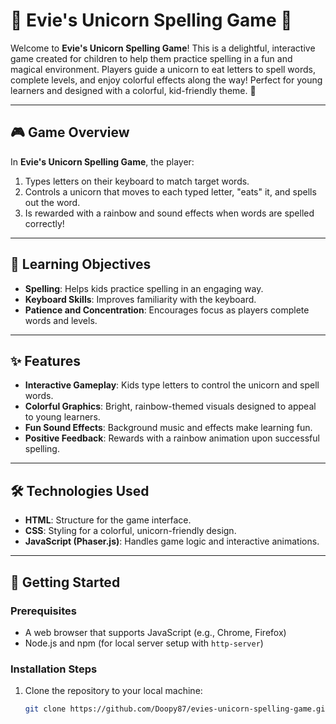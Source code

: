 # 🦄 Evie's Unicorn Spelling Game 🌈

Welcome to **Evie's Unicorn Spelling Game**! This is a delightful, interactive game created for children to help them practice spelling in a fun and magical environment. Players guide a unicorn to eat letters to spell words, complete levels, and enjoy colorful effects along the way! Perfect for young learners and designed with a colorful, kid-friendly theme. 🌟

---

## 🎮 Game Overview

In **Evie's Unicorn Spelling Game**, the player:
1. Types letters on their keyboard to match target words.
2. Controls a unicorn that moves to each typed letter, "eats" it, and spells out the word.
3. Is rewarded with a rainbow and sound effects when words are spelled correctly!

---

## 🧠 Learning Objectives

- **Spelling**: Helps kids practice spelling in an engaging way.
- **Keyboard Skills**: Improves familiarity with the keyboard.
- **Patience and Concentration**: Encourages focus as players complete words and levels.

---

## ✨ Features

- **Interactive Gameplay**: Kids type letters to control the unicorn and spell words.
- **Colorful Graphics**: Bright, rainbow-themed visuals designed to appeal to young learners.
- **Fun Sound Effects**: Background music and effects make learning fun.
- **Positive Feedback**: Rewards with a rainbow animation upon successful spelling.
  
---

## 🛠️ Technologies Used

- **HTML**: Structure for the game interface.
- **CSS**: Styling for a colorful, unicorn-friendly design.
- **JavaScript (Phaser.js)**: Handles game logic and interactive animations.

---

## 🚀 Getting Started

### Prerequisites
- A web browser that supports JavaScript (e.g., Chrome, Firefox)
- Node.js and npm (for local server setup with `http-server`)

### Installation Steps
1. Clone the repository to your local machine:
   ```bash
   git clone https://github.com/Doopy87/evies-unicorn-spelling-game.git
